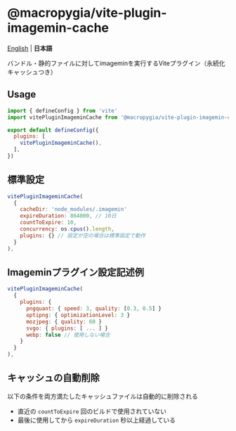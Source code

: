 # @macropygia/vite-plugin-imagemin-cache

[English](README.md) | **日本語**

バンドル・静的ファイルに対してimageminを実行するViteプラグイン（永続化キャッシュつき）

## Usage

```js
import { defineConfig } from 'vite'
import vitePluginImageminCache from '@macropygia/vite-plugin-imagemin-cache'

export default defineConfig({
  plugins: [
    vitePluginImageminCache(),
  ],
})
```

## 標準設定

```js
vitePluginImageminCache(
  {
    cacheDir: 'node_modules/.imagemin'
    expireDuration: 864000, // 10日
    countToExpire: 10,
    concurrency: os.cpus().length,
    plugins: {} // 設定が空の場合は標準設定で動作
  }
),
```

## Imageminプラグイン設定記述例

```js
vitePluginImageminCache(
  {
    plugins: {
      pngquant: { speed: 3, quality: [0.3, 0.5] }
      optipng: { optimizationLevel: 3 }
      mozjpeg: { quality: 60 }
      svgo: { plugins: [ ... ] }
      webp: false // 使用しない場合
    }
  }
),
```

## キャッシュの自動削除

以下の条件を両方満たしたキャッシュファイルは自動的に削除される

- 直近の `countToExpire` 回のビルドで使用されていない
- 最後に使用してから `expireDuration` 秒以上経過している
